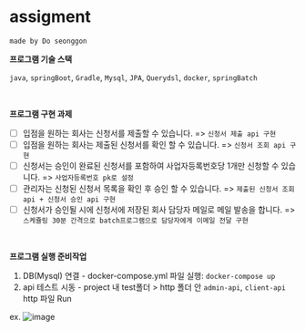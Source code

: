 # assigment 
`made by Do seonggon`

**프로그램 기술 스택**

`java`, `springBoot`, `Gradle`, `Mysql`, `JPA`, `Querydsl`, `docker`, `springBatch`

<br>

**프로그램 구현 과제**

- [ ] 입점을 원하는 회사는 신청서를 제출할 수 있습니다. => `신청서 제출 api 구현`
- [ ] 입점을 원하는 회사는 제출된 신청서를 확인 할 수 있습니다. => `신청서 조회 api 구현`
- [ ] 신청서는 승인이 완료된 신청서를 포함하여 사업자등록번호당 1개만 신청할 수 있습니다. => `사업자등록번호 pk로 설정`
- [ ] 관리자는 신청된 신청서 목록을 확인 후 승인 할 수 있습니다. => `제출된 신청서 조회 api + 신청서 승인 api 구현`
- [ ] 신청서가 승인될 시에 신청서에 저장된 회사 담당자 메일로 메일 발송을 합니다. => `스케쥴링 30분 간격으로 batch프로그램으로 담당자에게 이메일 전달 구현`

<br>

**프로그램 실행 준비작업**

1) DB(Mysql) 연결 - docker-compose.yml 파일 실행: `docker-compose up`
2) api 테스트 시동 - project 내 test폴더 > http 폴더 안 `admin-api`, `client-api` http 파일 Run

ex.
![image](https://user-images.githubusercontent.com/62453668/174442919-f7fc35db-a111-4997-a945-28c4e32ede83.png)
